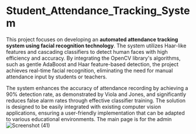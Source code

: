 # Student_Attendance_Tracking_System
This project focuses on developing an **automated attendance tracking system using facial recognition technology**. The system utilizes Haar-like features and cascading classifiers to detect human faces with high efficiency and accuracy. By integrating the OpenCV library's algorithms, such as gentle AdaBoost and Haar feature-based detection, the project achieves real-time facial recognition, eliminating the need for manual attendance input by students or teachers.

The system enhances the accuracy of attendance recording by achieving a 90% detection rate, as demonstrated by Viola and Jones, and significantly reduces false alarm rates through effective classifier training. The solution is designed to be easily integrated with existing computer vision applications, ensuring a user-friendly implementation that can be adapted to various educational environments.
The main page is for the admin
![Screenshot (41)](https://github.com/user-attachments/assets/50215325-b010-458e-9a01-69cc116813d9)


